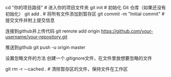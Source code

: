 cd "你的项目路径"      # 进入你的项目文件夹
git init               # 初始化 Git 仓库（如果还没有初始化）
git add .              # 将所有文件添加到暂存区
git commit -m "Initial commit"  # 提交文件并附上提交信息

连接到github并上传代码
git remote add origin https://github.com/your-username/your-repository.git

推送到github
git push -u origin master

设置忽略文件的方法
创建一个.gitignore文件，在文件里放想要忽略的文件

git rm -r --cached .       # 清除暂存区的文件，保持文件在工作区